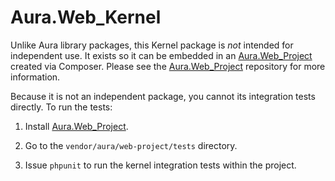 # Aura.Web_Kernel

Unlike Aura library packages, this Kernel package is *not* intended for
independent use. It exists so it can be embedded in an [Aura.Web_Project][]
created via Composer.  Please see the [Aura.Web_Project][] repository for
more information.

Because it is not an independent package, you cannot its integration tests
directly. To run the tests:

1. Install [Aura.Web_Project][].

2. Go to the `vendor/aura/web-project/tests` directory.

3. Issue `phpunit` to run the kernel integration tests within the project.

[Aura.Web_Project]: https://github.com/auraphp/Aura.Web_Project
